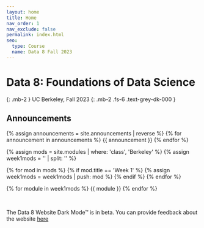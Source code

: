 ```yaml
---
layout: home
title: Home
nav_order: 1
nav_exclude: false
permalink: index.html
seo:
  type: Course
  name: Data 8 Fall 2023
---
```


# Data 8: Foundations of Data Science

{: .mb-2 }
UC Berkeley, Fall 2023
{: .mb-2 .fs-6 .text-grey-dk-000 }

## Announcements


{% assign announcements = site.announcements | reverse %}
{% for announcement in announcements %}
{{ announcement }}
{% endfor %}


{% assign mods = site.modules | where: 'class', 'Berkeley' %}
{% assign week1mods = '' | split: '' %}

{% for mod in mods %}
  {% if mod.title == 'Week 1' %}
    {% assign week1mods = week1mods | push: mod %}
  {% endif %}
{% endfor %}

{% for module in week1mods %}
  {{ module }}
{% endfor %}


<!--DARKMODE UNDER CONSTRUCTION-->
<br />



<p class="dm-text">The Data 8 Website Dark Mode&trade; is in beta. You can provide feedback about the website <a href="https://forms.gle/64xx2B1Y7K32bNhR9" class="yellow-link">here</a></p>


